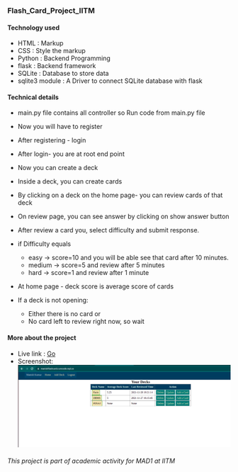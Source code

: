 ### Flash_Card_Project_IITM
#### Technology used
- HTML : Markup
- CSS : Style the markup
- Python : Backend Programming
- flask : Backend framework
- SQLite : Database to store data
- sqlite3 module : A Driver to connect SQLite database with flask
#### Technical details  
- main.py file contains all controller so Run code from main.py file

- Now you will have to register

- After registering - login

- After login- you are at root end point

- Now you can create a deck

- Inside a deck, you can create cards

- By clicking on a deck on the home page- you can review cards of that deck

- On review page, you can see answer by clicking on show answer button

- After review a card you, select difficulty and submit response.
- if Difficulty equals
   - easy &rarr; score=10 and you will be able see that card after 10 minutes.
   - medium &rarr; score=5 and review after 5 minutes
   - hard &rarr; score=1 and review after 1 minute
  
- At home page - deck score is average score of cards

- If a deck is not opening:
    - Either there is no card or 
    - No card left to review right now, so wait
 
#### More about the project
- Live link : [Go](https://manishflashcard.curecode.repl.co/)
- Screenshot: ![screenshot](static/flashcard.png)
      
###### This project is part of academic activity for MAD1 at IITM
